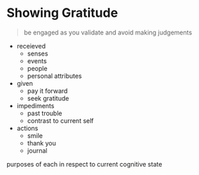 # Showing Gratitude

> be engaged as you validate and avoid making judgements

- receieved
  - senses
  - events
  - people
  - personal attributes
- given
  - pay it forward
  - seek gratitude
- impediments
  - past trouble
  - contrast to current self
- actions
  - smile
  - thank you
  - journal

purposes of each in respect to current cognitive state
